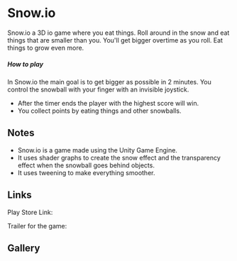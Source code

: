 # Snow.io
Snow.io a 3D io game where you eat things.
Roll around in the snow and eat things that are smaller than you. You'll get bigger overtime as you roll. Eat things to grow even more.

##### How to play
In Snow.io the main goal is to get bigger as possible in 2 minutes. You control the snowball with your finger with an invisible joystick.
- After the timer ends the player with the highest score will win.
- You collect points by eating things and other snowballs.

## Notes
- Snow.io is a game made using the Unity Game Engine.
- It uses shader graphs to create the snow effect and the transparency effect when the snowball goes behind objects.
- It uses tweening to make everything smoother.

## Links
Play Store Link:

Trailer for the game:

## Gallery
